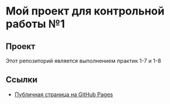 # Мой проект для контрольной работы №1

## Проект
Этот репозиторий является выполнением практик 1-7 и 1-8

## Ссылки
- [Публичная страница на GitHub Pages](https://blur3773.github.io/frontend-and-backend-practice/)